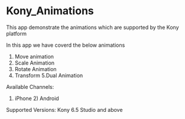 # Kony_Animations
This app demonstrate the animations which are supported by the Kony platform

In this app we have coverd the below animations
1. Move animation
2. Scale Animation
3. Rotate Animation
4. Transform
5.Dual Animation

Available Channels:

1) iPhone 2) Android

Supported Versions: Kony 6.5 Studio and above

